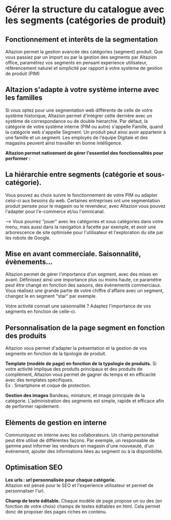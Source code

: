 # Gérer la structure du catalogue avec les segments (catégories de produit)

## Fonctionnement et interêts de la segmentation
Altazion permet la gestion avancée des catégories (segment) produit. 
Que vous passiez par un import ou par la gestion des segments par Altazion office, paramétrez vos segments en pensant experience utilisateur, référencement naturel et simplicité par rapport à votre système de gestion de produit (PIM)

## Altazion s'adapte à votre système interne avec les familles
Si vous optez pour une segmentation web différente de celle de votre système historique, Altazion permet d'intégrer cette dernière avec un système de correspondance ou de double hierarchie.
Par défaut, la catégorie de votre système interne (PIM ou autre) s'appelle Famille, quand la catégorie web s'appelle Segment. Un produit peut ainsi avoir appartenir à une famille et un segment. Les employés de l'équipe Digitale et des magasins peuvent ainsi travailler en bonne intélligence.

**Altazion permet nativement de gérer l'essentiel des fonctionnalités pour performer :**

## La hiérarchie entre segments (catégorie et sous-catégorie). 
Vous pouvez au choix suivre le fonctionnement de votre PIM ou adapter celui-ci aux besoins du web. Certaines entreprises ont une segmentation produit pensée pour le magasin ou le revendeur, avec Altazion vous pouvez l'adapter pour l'e-commerce et/ou l'omnicanal.  

--> Vous pourrez "jouer" avec les catégories et sous catégories dans votre menu, mais aussi dans la navigation à facette par exemple, et avoir une arborescence de site optimisée pour l'utilisateur et l'exploration du site par les robots de Google. 

## Mise en avant commerciale. Saisonnalité, évènements...
Altazion permet de gérer l'importance d'un segment, avec des mises en avant.
Définissez ainsi une importance plus ou moins haute, ce paramètre peut être changé en fonction des saisons, des évènements commerciaux. 
Vous réalisez une grande partie de votre chiffre d'affaire avec un segment, changez le en segment "star" par exemple.  

Votre activité connait une saisonnalité ? Adaptez l'importance de vos segments en fonction de celle-ci.

## Personnalisation de la page segment en fonction des produits
Altazion vous permet d'adapter la présentation et la gestion de vos segments en fonction de la tipologie de produit. 

**Template (modèle de page) en fonction de la typologie de produits.**
Si votre activité implique des produits principaux et des produits de complément, Altazion vous permet de gagner du temps et en efficacité avec des templates spécifiques.  
Ex : Smartphone et coque de protection.

**Gestion des images**
Bandeau, miniature, et image principale de la catégorie. L'administration des segments est simple, rapide et efficace afin de performer rapidement.

## Elèments de gestion en interne 
Communiquez en interne avec les collaborateurs. 
Un champ personalisé peut être utilisé de différentes façons. Par exemple, un responsable de gamme peut informer les vendeurs en magasin d'une nouveauté, d'un événement, ajouter des informations liées au segment ou à la disponibilité.  

## Optimisation SEO
**Les urls : url personnalisée pour chaque catégorie.**  
Altazion est pensé pour le SEO et l'experience utilisateur et permet de personnaliser l'url. 

**Champ de texte éditable.**
Chaque modèle de page propose un ou des (en fonction de votre choix) champs de textes éditables en html. Cela permet donc de proposer des pages riches en contenu.


